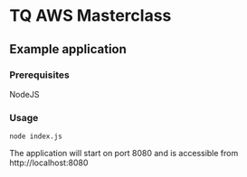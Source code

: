 # TQ AWS Masterclass

## Example application

### Prerequisites

NodeJS

### Usage

`node index.js`

The application will start on port 8080 and is accessible from http://localhost:8080
